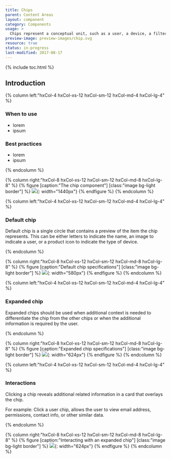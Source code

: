 ```yaml
---
title: Chips
parent: Content Areas
layout: component
category: Components
usage: >
  Chips represent a conceptual unit, such as a user, a device, a filter term, or a chunk of metadata and provide the user with the visual understanding of this conceptual unit as well as the ability to interact with them.
preview-image: preview-images/chip.svg
resource: true
status: in-progress
last-modified: 2017-08-17
---
```


{% include toc.html %}

## Introduction

<div class="hxRow">

{% column left:"hxCol-4 hxCol-xs-12 hxCol-sm-12 hxCol-md-4 hxCol-lg-4" %}

### When to use

- lorem
- ipsum

### Best practices

- lorem
- ipsum

{% endcolumn %}

{% column right:"hxCol-8 hxCol-xs-12 hxCol-sm-12 hxCol-md-8 hxCol-lg-8" %}
{% figure [caption:"The chip component"] [class:"image bg-light border"] %}
![]({{site.url}}/assets/images/components/content-areas/chips/chips-hero.png){: width="1440px"}
{% endfigure %}
{% endcolumn %}

</div>

<div class="hxRow">

{% column left:"hxCol-4 hxCol-xs-12 hxCol-sm-12 hxCol-md-4 hxCol-lg-4" %}

### Default chip

Default chip is a single circle that contains a preview of the item the chip represents. This can be either letters to indicate the name, an image to indicate a user, or a product icon to indicate the type of device.

{% endcolumn %}

{% column right:"hxCol-8 hxCol-xs-12 hxCol-sm-12 hxCol-md-8 hxCol-lg-8" %}
{% figure [caption:"Default chip specifications"] [class:"image bg-light border"] %}
![]({{site.url}}/assets/images/components/content-areas/chips/chips-default.png){: width="580px"}
{% endfigure %}
{% endcolumn %}

</div>

<div class="hxRow">

{% column left:"hxCol-4 hxCol-xs-12 hxCol-sm-12 hxCol-md-4 hxCol-lg-4" %}

### Expanded chip

Expanded chips should be used when additional context is needed to differentiate the chip from the other chips or when the additional information is required by the user.

{% endcolumn %}

{% column right:"hxCol-8 hxCol-xs-12 hxCol-sm-12 hxCol-md-8 hxCol-lg-8" %}
{% figure [caption:"Expanded chip specifications"] [class:"image bg-light border"] %}
![]({{site.url}}/assets/images/components/content-areas/chips/chips-expanded.png){: width="624px"}
{% endfigure %}
{% endcolumn %}

</div>

<div class="hxRow">

{% column left:"hxCol-4 hxCol-xs-12 hxCol-sm-12 hxCol-md-4 hxCol-lg-4" %}

### Interactions

Clicking a chip reveals additional related information in a card that overlays the chip. 

For example: Click a user chip, allows the user to view email address, permissions, contact info, or other similar data. 


{% endcolumn %}

{% column right:"hxCol-8 hxCol-xs-12 hxCol-sm-12 hxCol-md-8 hxCol-lg-8" %}
{% figure [caption:"Interacting with an expanded chip"] [class:"image bg-light border"] %}
![]({{site.url}}/assets/images/components/content-areas/chips/chips-expanded-ixd.png){: width="624px"}
{% endfigure %}
{% endcolumn %}

</div>

